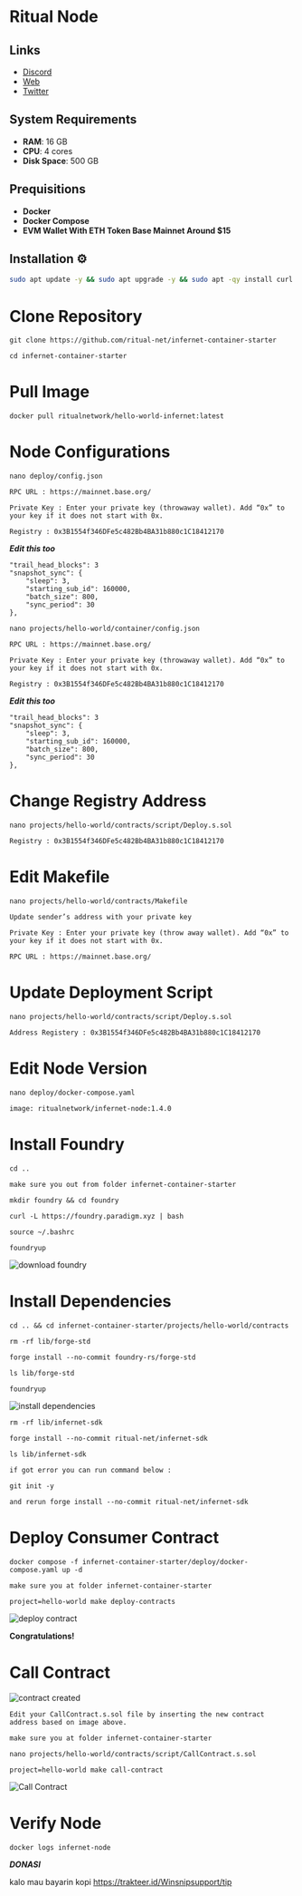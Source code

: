 # Ritual Node

## Links
- [Discord](https://discord.gg/cGHv6kRK)
- [Web](https://ritual.academy/nodes/setup/)
- [Twitter](https://x.com/ritualnet)

## System Requirements

- **RAM**: 16 GB
- **CPU**: 4 cores
- **Disk Space**: 500 GB

## Prequisitions

- **Docker**
- **Docker Compose**
- **EVM Wallet With ETH Token Base Mainnet Around $15**

## Installation ⚙️

```bash
sudo apt update -y && sudo apt upgrade -y && sudo apt -qy install curl git jq lz4 build-essential screen
```


# Clone Repository

```
git clone https://github.com/ritual-net/infernet-container-starter
```

```
cd infernet-container-starter
```

# Pull Image

```
docker pull ritualnetwork/hello-world-infernet:latest
```

# Node Configurations

```
nano deploy/config.json
```

```
RPC URL : https://mainnet.base.org/
```

```
Private Key : Enter your private key (throwaway wallet). Add “0x” to your key if it does not start with 0x.
```

```
Registry : 0x3B1554f346DFe5c482Bb4BA31b880c1C18412170
```

***Edit this too***
```
"trail_head_blocks": 3
"snapshot_sync": {
    "sleep": 3,
    "starting_sub_id": 160000,
    "batch_size": 800,
    "sync_period": 30
},
```

```
nano projects/hello-world/container/config.json
```

```
RPC URL : https://mainnet.base.org/
```

```
Private Key : Enter your private key (throwaway wallet). Add “0x” to your key if it does not start with 0x.
```

```
Registry : 0x3B1554f346DFe5c482Bb4BA31b880c1C18412170
```

***Edit this too***
```
"trail_head_blocks": 3
"snapshot_sync": {
    "sleep": 3,
    "starting_sub_id": 160000,
    "batch_size": 800,
    "sync_period": 30
},
```

# Change Registry Address

```
nano projects/hello-world/contracts/script/Deploy.s.sol
```

```
Registry : 0x3B1554f346DFe5c482Bb4BA31b880c1C18412170
```

# Edit Makefile

```
nano projects/hello-world/contracts/Makefile
```

```
Update sender’s address with your private key

Private Key : Enter your private key (throw away wallet). Add “0x” to your key if it does not start with 0x.
```

```
RPC URL : https://mainnet.base.org/
```

# Update Deployment Script

```
nano projects/hello-world/contracts/script/Deploy.s.sol
```

```
Address Registery : 0x3B1554f346DFe5c482Bb4BA31b880c1C18412170
```

# Edit Node Version

```
nano deploy/docker-compose.yaml
```

```
image: ritualnetwork/infernet-node:1.4.0
```

# Install Foundry

```
cd ..

make sure you out from folder infernet-container-starter
```

```
mkdir foundry && cd foundry
```

```
curl -L https://foundry.paradigm.xyz | bash
```

```
source ~/.bashrc
```

```
foundryup
```

![download foundry](https://miro.medium.com/v2/resize:fit:1400/format:webp/1*edO-JsCQjAdyKn_4DCs-Hg.png)

# Install Dependencies

```
cd .. && cd infernet-container-starter/projects/hello-world/contracts
```

```
rm -rf lib/forge-std
```

```
forge install --no-commit foundry-rs/forge-std
```

```
ls lib/forge-std
```

```
foundryup
```

![install dependencies](https://miro.medium.com/v2/resize:fit:1400/format:webp/1*j8rRRziGIBALAObSnAYK2g.png)


```
rm -rf lib/infernet-sdk
```

```
forge install --no-commit ritual-net/infernet-sdk
```

```
ls lib/infernet-sdk
```

```
if got error you can run command below :

git init -y

and rerun forge install --no-commit ritual-net/infernet-sdk
```

# Deploy Consumer Contract

```
docker compose -f infernet-container-starter/deploy/docker-compose.yaml up -d
```

```
make sure you at folder infernet-container-starter

project=hello-world make deploy-contracts
```

![deploy contract](https://ritual.academy/wp-content/uploads/2024/06/Run-saysgm.jpg)

**Congratulations!**


# Call Contract

![contract created](https://ritual.academy/wp-content/uploads/2024/06/New-Contract-Address.png)

```
Edit your CallContract.s.sol file by inserting the new contract address based on image above.
```

```
make sure you at folder infernet-container-starter

nano projects/hello-world/contracts/script/CallContract.s.sol
```

```
project=hello-world make call-contract
```

![Call Contract](https://ritual.academy/wp-content/uploads/2024/06/Call-Contract.jpg)


# Verify Node

```
docker logs infernet-node
```

***DONASI***

kalo mau bayarin kopi https://trakteer.id/Winsnipsupport/tip